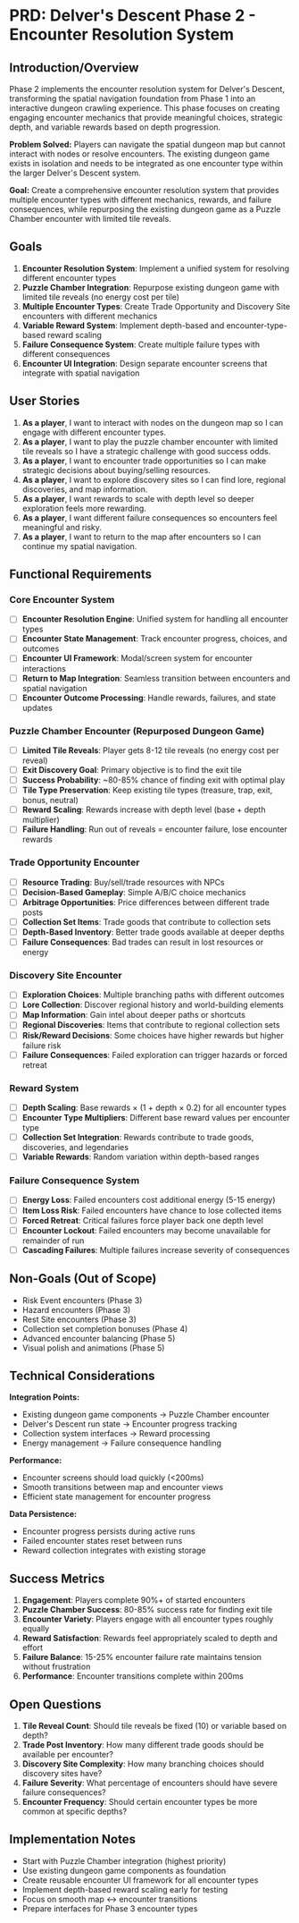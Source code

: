 # PRD: Delver's Descent Phase 2 - Encounter Resolution System

## Introduction/Overview

Phase 2 implements the encounter resolution system for Delver's Descent, transforming the spatial navigation foundation from Phase 1 into an interactive dungeon crawling experience. This phase focuses on creating engaging encounter mechanics that provide meaningful choices, strategic depth, and variable rewards based on depth progression.

**Problem Solved:** Players can navigate the spatial dungeon map but cannot interact with nodes or resolve encounters. The existing dungeon game exists in isolation and needs to be integrated as one encounter type within the larger Delver's Descent system.

**Goal:** Create a comprehensive encounter resolution system that provides multiple encounter types with different mechanics, rewards, and failure consequences, while repurposing the existing dungeon game as a Puzzle Chamber encounter with limited tile reveals.

## Goals

1. **Encounter Resolution System**: Implement a unified system for resolving different encounter types
2. **Puzzle Chamber Integration**: Repurpose existing dungeon game with limited tile reveals (no energy cost per tile)
3. **Multiple Encounter Types**: Create Trade Opportunity and Discovery Site encounters with different mechanics
4. **Variable Reward System**: Implement depth-based and encounter-type-based reward scaling
5. **Failure Consequence System**: Create multiple failure types with different consequences
6. **Encounter UI Integration**: Design separate encounter screens that integrate with spatial navigation

## User Stories

1. **As a player**, I want to interact with nodes on the dungeon map so I can engage with different encounter types.
2. **As a player**, I want to play the puzzle chamber encounter with limited tile reveals so I have a strategic challenge with good success odds.
3. **As a player**, I want to encounter trade opportunities so I can make strategic decisions about buying/selling resources.
4. **As a player**, I want to explore discovery sites so I can find lore, regional discoveries, and map information.
5. **As a player**, I want rewards to scale with depth level so deeper exploration feels more rewarding.
6. **As a player**, I want different failure consequences so encounters feel meaningful and risky.
7. **As a player**, I want to return to the map after encounters so I can continue my spatial navigation.

## Functional Requirements

### Core Encounter System

- [ ] **Encounter Resolution Engine**: Unified system for handling all encounter types
- [ ] **Encounter State Management**: Track encounter progress, choices, and outcomes
- [ ] **Encounter UI Framework**: Modal/screen system for encounter interactions
- [ ] **Return to Map Integration**: Seamless transition between encounters and spatial navigation
- [ ] **Encounter Outcome Processing**: Handle rewards, failures, and state updates

### Puzzle Chamber Encounter (Repurposed Dungeon Game)

- [ ] **Limited Tile Reveals**: Player gets 8-12 tile reveals (no energy cost per reveal)
- [ ] **Exit Discovery Goal**: Primary objective is to find the exit tile
- [ ] **Success Probability**: ~80-85% chance of finding exit with optimal play
- [ ] **Tile Type Preservation**: Keep existing tile types (treasure, trap, exit, bonus, neutral)
- [ ] **Reward Scaling**: Rewards increase with depth level (base + depth multiplier)
- [ ] **Failure Handling**: Run out of reveals = encounter failure, lose encounter rewards

### Trade Opportunity Encounter

- [ ] **Resource Trading**: Buy/sell/trade resources with NPCs
- [ ] **Decision-Based Gameplay**: Simple A/B/C choice mechanics
- [ ] **Arbitrage Opportunities**: Price differences between different trade posts
- [ ] **Collection Set Items**: Trade goods that contribute to collection sets
- [ ] **Depth-Based Inventory**: Better trade goods available at deeper depths
- [ ] **Failure Consequences**: Bad trades can result in lost resources or energy

### Discovery Site Encounter

- [ ] **Exploration Choices**: Multiple branching paths with different outcomes
- [ ] **Lore Collection**: Discover regional history and world-building elements
- [ ] **Map Information**: Gain intel about deeper paths or shortcuts
- [ ] **Regional Discoveries**: Items that contribute to regional collection sets
- [ ] **Risk/Reward Decisions**: Some choices have higher rewards but higher failure risk
- [ ] **Failure Consequences**: Failed exploration can trigger hazards or forced retreat

### Reward System

- [ ] **Depth Scaling**: Base rewards × (1 + depth × 0.2) for all encounter types
- [ ] **Encounter Type Multipliers**: Different base reward values per encounter type
- [ ] **Collection Set Integration**: Rewards contribute to trade goods, discoveries, and legendaries
- [ ] **Variable Rewards**: Random variation within depth-based ranges

### Failure Consequence System

- [ ] **Energy Loss**: Failed encounters cost additional energy (5-15 energy)
- [ ] **Item Loss Risk**: Failed encounters have chance to lose collected items
- [ ] **Forced Retreat**: Critical failures force player back one depth level
- [ ] **Encounter Lockout**: Failed encounters may become unavailable for remainder of run
- [ ] **Cascading Failures**: Multiple failures increase severity of consequences

## Non-Goals (Out of Scope)

- Risk Event encounters (Phase 3)
- Hazard encounters (Phase 3)
- Rest Site encounters (Phase 3)
- Collection set completion bonuses (Phase 4)
- Advanced encounter balancing (Phase 5)
- Visual polish and animations (Phase 5)

## Technical Considerations

**Integration Points:**

- Existing dungeon game components → Puzzle Chamber encounter
- Delver's Descent run state → Encounter progress tracking
- Collection system interfaces → Reward processing
- Energy management → Failure consequence handling

**Performance:**

- Encounter screens should load quickly (<200ms)
- Smooth transitions between map and encounter views
- Efficient state management for encounter progress

**Data Persistence:**

- Encounter progress persists during active runs
- Failed encounter states reset between runs
- Reward collection integrates with existing storage

## Success Metrics

1. **Engagement**: Players complete 90%+ of started encounters
2. **Puzzle Chamber Success**: 80-85% success rate for finding exit tile
3. **Encounter Variety**: Players engage with all encounter types roughly equally
4. **Reward Satisfaction**: Rewards feel appropriately scaled to depth and effort
5. **Failure Balance**: 15-25% encounter failure rate maintains tension without frustration
6. **Performance**: Encounter transitions complete within 200ms

## Open Questions

1. **Tile Reveal Count**: Should tile reveals be fixed (10) or variable based on depth?
2. **Trade Post Inventory**: How many different trade goods should be available per encounter?
3. **Discovery Site Complexity**: How many branching choices should discovery sites have?
4. **Failure Severity**: What percentage of encounters should have severe failure consequences?
5. **Encounter Frequency**: Should certain encounter types be more common at specific depths?

## Implementation Notes

- Start with Puzzle Chamber integration (highest priority)
- Use existing dungeon game components as foundation
- Create reusable encounter UI framework for all encounter types
- Implement depth-based reward scaling early for testing
- Focus on smooth map ↔ encounter transitions
- Prepare interfaces for Phase 3 encounter types
